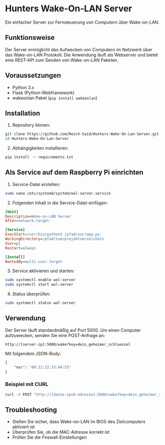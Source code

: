 # Hunters Wake-On-LAN Server

Ein einfacher Server zur Fernsteuerung von Computern über Wake-on-LAN.

## Funktionsweise

Der Server ermöglicht das Aufwecken von Computern im Netzwerk über das Wake-on-LAN Protokoll. Die Anwendung läuft als Webserver und bietet eine REST-API zum Senden von Wake-on-LAN Paketen.

## Voraussetzungen

- Python 3.x
- Flask (Python-Webframework)
- wakeonlan Paket (`pip install wakeonlan`)

## Installation

1. Repository klonen:
```bash
git clone https://github.com/Resch-Said/Hunters-Wake-On-Lan-Server.git
cd Hunters-Wake-On-Lan-Server
```

2. Abhängigkeiten installieren:
```bash
pip install -r requirements.txt
```

## Als Service auf dem Raspberry Pi einrichten

1. Service-Datei erstellen:
```bash
sudo nano /etc/systemd/system/wol-server.service
```

2. Folgenden Inhalt in die Service-Datei einfügen:
```ini
[Unit]
Description=Wake-on-LAN Server
After=network.target

[Service]
ExecStart=/usr/bin/python3 /pfad/zur/app.py
WorkingDirectory=/pfad/zum/projektverzeichnis
User=pi
Restart=always

[Install]
WantedBy=multi-user.target
```

3. Service aktivieren und starten:
```bash
sudo systemctl enable wol-server
sudo systemctl start wol-server
```

4. Status überprüfen:
```bash
sudo systemctl status wol-server
```

## Verwendung

Der Server läuft standardmäßig auf Port 5000. Um einen Computer aufzuwecken, senden Sie eine POST-Anfrage an:

```
http://[server-ip]:5000/wake?key=dein_geheimer_schluessel
```

Mit folgendem JSON-Body:
```json
{
    "mac": "00:11:22:33:44:55"
}
```

### Beispiel mit CURL

```bash
curl -X POST "http://[deine-ipv6-adresse]:5000/wake?key=dein_geheimer_schluessel"
```

## Troubleshooting

- Stellen Sie sicher, dass Wake-on-LAN im BIOS des Zielcomputers aktiviert ist
- Überprüfen Sie, ob die MAC-Adresse korrekt ist
- Prüfen Sie die Firewall-Einstellungen
